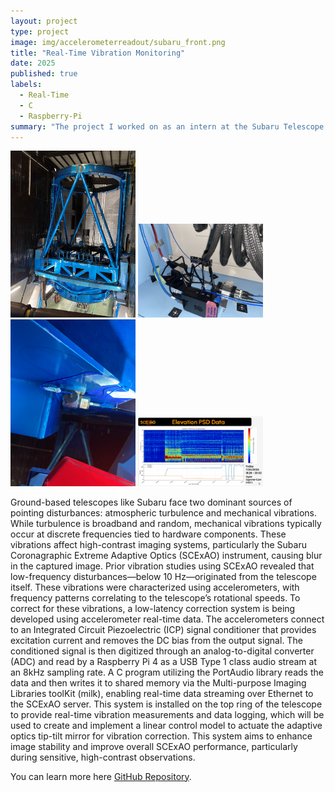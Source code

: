 ```yaml
---
layout: project
type: project
image: img/accelerometerreadout/subaru_front.png
title: "Real-Time Vibration Monitoring"
date: 2025
published: true
labels:
  - Real-Time
  - C
  - Raspberry-Pi
summary: "The project I worked on as an intern at the Subaru Telescope."
---
```


<div class="text-center p-4">
  <img width="200px" src="../img/accelerometerreadout/subaru_square.jpg" class="img-thumbnail" >
  <img width="200px" src="../img/accelerometerreadout/electronics.jpg" class="img-thumbnail" >
  <img width="200px" src="../img/accelerometerreadout/accelerometer.jpg" class="img-thumbnail" >
  <img width="200px" src="../img/accelerometerreadout/subaru_data.png" class="img-thumbnail" >
</div>

Ground-based telescopes like Subaru face two dominant sources of pointing disturbances:
atmospheric turbulence and mechanical vibrations. While turbulence is broadband and random,
mechanical vibrations typically occur at discrete frequencies tied to hardware components. These
vibrations affect high-contrast imaging systems, particularly the Subaru Coronagraphic Extreme
Adaptive Optics (SCExAO) instrument, causing blur in the captured image. Prior vibration studies
using SCExAO revealed that low-frequency disturbances—below 10 Hz—originated from the
telescope itself. These vibrations were characterized using accelerometers, with frequency patterns
correlating to the telescope’s rotational speeds. To correct for these vibrations, a low-latency
correction system is being developed using accelerometer real-time data. The accelerometers
connect to an Integrated Circuit Piezoelectric (ICP) signal conditioner that provides excitation
current and removes the DC bias from the output signal. The conditioned signal is then digitized
through an analog-to-digital converter (ADC) and read by a Raspberry Pi 4 as a USB Type 1 class
audio stream at an 8kHz sampling rate. A C program utilizing the PortAudio library reads the data
and then writes it to shared memory via the Multi-purpose Imaging Libraries toolKit (milk),
enabling real-time data streaming over Ethernet to the SCExAO server. This system is installed
on the top ring of the telescope to provide real-time vibration measurements and data logging,
which will be used to create and implement a linear control model to actuate the adaptive optics
tip-tilt mirror for vibration correction. This system aims to enhance image stability and improve
overall SCExAO performance, particularly during sensitive, high-contrast observations.

You can learn more here [GitHub Repository](https://github.com/JiaJunLi526/VibrationControlSystem).
